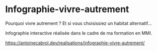 # Infographie-vivre-autrement

Pourquoi vivre autrement ? Et si vous choisissiez un habitat alternatif...

Infographie interactive réalisée dans le cadre de ma formation en MMI.

https://antoinecabrol.dev/realisations/infographie-vivre-autrement/
